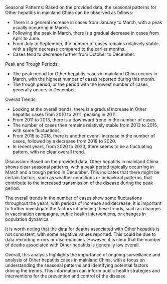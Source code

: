 Seasonal Patterns: 
Based on the provided data, the seasonal patterns for Other hepatitis in mainland China can be observed as follows:
- There is a general increase in cases from January to March, with a peak usually occurring in March.
- Following the peak in March, there is a gradual decrease in cases from April to June.
- From July to September, the number of cases remains relatively stable, with a slight decrease compared to the earlier months.
- Cases tend to decrease further from October to December.

Peak and Trough Periods:
- The peak period for Other hepatitis cases in mainland China occurs in March, with the highest number of cases reported during this month.
- The trough period, or the period with the lowest number of cases, generally occurs in December.

Overall Trends:
- Looking at the overall trends, there is a gradual increase in Other hepatitis cases from 2010 to 2011, peaking in 2011.
- From 2011 to 2013, there is a downward trend in the number of cases.
- The number of cases then remains relatively stable from 2013 to 2015, with some fluctuations.
- From 2015 to 2018, there is another overall increase in the number of cases, followed by a decrease from 2018 to 2020.
- In recent years, from 2020 to 2023, there seems to be a fluctuating pattern, with no clear overall trend.

Discussion:
Based on the provided data, Other hepatitis in mainland China shows clear seasonal patterns, with a peak period typically occurring in March and a trough period in December. This indicates that there might be certain factors, such as weather conditions or behavioral patterns, that contribute to the increased transmission of the disease during the peak period.

The overall trends in the number of cases show some fluctuations throughout the years, with periods of increase and decrease. It is important to further investigate the factors influencing these trends, such as changes in vaccination campaigns, public health interventions, or changes in population dynamics.

It is worth noting that the data for deaths associated with Other hepatitis is not consistent, with some negative values reported. This could be due to data recording errors or discrepancies. However, it is clear that the number of deaths associated with Other hepatitis is generally low overall.

Overall, this analysis highlights the importance of ongoing surveillance and analysis of Other hepatitis cases in mainland China, with a focus on understanding the seasonal patterns and identifying potential factors driving the trends. This information can inform public health strategies and interventions for the prevention and control of the disease.